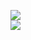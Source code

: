 [![](https://img.shields.io/badge/Made%20With-Github%20Spray-lightgrey.svg?style=for-the-badge&logo=github)](https://github.com/Annihil/github-spray#17130)  
[![](https://i.imgur.com/2DrTn0Z.gif)](https://github.com/Annihil/github-spray)